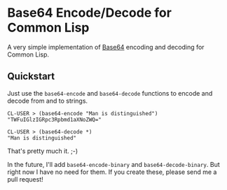 # Base64 Encode/Decode for Common Lisp

A very simple implementation of [Base64](http://en.wikipedia.org/wiki/Base64) encoding and decoding for Common Lisp.

## Quickstart

Just use the `base64-encode` and `base64-decode` functions to encode and decode from and to strings.

	CL-USER > (base64-encode "Man is distinguished")
	"TWFuIGlzIGRpc3Rpbmd1aXNoZWQ="
	
	CL-USER > (base64-decode *)
	"Man is distinguished"

That's pretty much it. ;-)

In the future, I'll add `base64-encode-binary` and `base64-decode-binary`. But right now I have no need for them. If you create these, please send me a pull request!